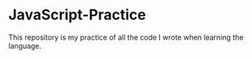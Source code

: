 # JavaScript-Practice
This repository is my practice of all the code I wrote when learning the language.
